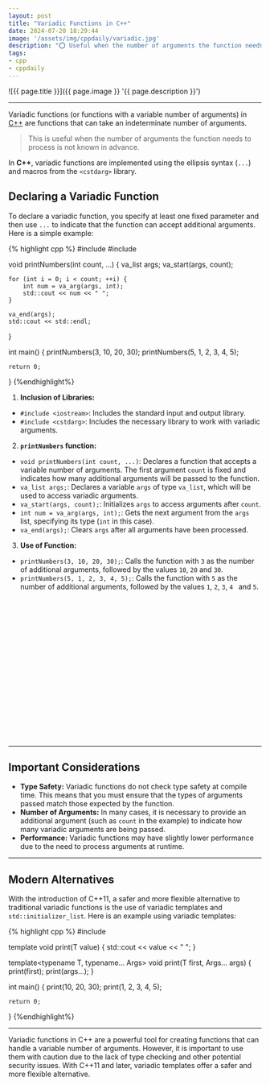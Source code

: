 ```yaml
---
layout: post
title: "Variadic Functions in C++"
date: 2024-07-20 18:29:44
image: '/assets/img/cppdaily/variadic.jpg'
description: "⭕ Useful when the number of arguments the function needs to process is not known in advance. "
tags:
- cpp
- cppdaily
---
```


![{{ page.title }}]({{ page.image }} '{{ page.description }}')

---

Variadic functions (or functions with a variable number of arguments) in [C++](https://terminalroot.com/tags#cpp) are functions that can take an indeterminate number of arguments.

> This is useful when the number of arguments the function needs to process is not known in advance.

In **C++**, variadic functions are implemented using the ellipsis syntax (`...`) and macros from the `<cstdarg>` library.

## Declaring a Variadic Function
To declare a variadic function, you specify at least one fixed parameter and then use `...` to indicate that the function can accept additional arguments. Here is a simple example:

{% highlight cpp %}
#include <iostream>
#include <cstdarg>

void printNumbers(int count, ...) {
    va_list args;
    va_start(args, count);

    for (int i = 0; i < count; ++i) {
        int num = va_arg(args, int);
        std::cout << num << " ";
    }

    va_end(args);
    std::cout << std::endl;
}

int main() {
    printNumbers(3, 10, 20, 30);
    printNumbers(5, 1, 2, 3, 4, 5);

    return 0;
}
{%endhighlight%}

1. **Inclusion of Libraries:**
 * `#include <iostream>`: Includes the standard input and output library.
 * `#include <cstdarg>`: Includes the necessary library to work with variadic arguments.
2. **`printNumbers` function:**
 * `void printNumbers(int count, ...)`: Declares a function that accepts a variable number of arguments. The first argument `count` is fixed and indicates how many additional arguments will be passed to the function.
 * `va_list args;`: Declares a variable `args` of type `va_list`, which will be used to access variadic arguments.
 * `va_start(args, count);`: Initializes `args` to access arguments after `count`.
 * `int num = va_arg(args, int);`: Gets the next argument from the `args` list, specifying its type (`int` in this case).
 * `va_end(args);`: Clears `args` after all arguments have been processed.
3. **Use of Function:**
 * `printNumbers(3, 10, 20, 30);`: Calls the function with `3` as the number of additional arguments, followed by the values ​​`10`, `20` and `30`.
 * `printNumbers(5, 1, 2, 3, 4, 5);`: Calls the function with `5` as the number of additional arguments, followed by the values ​​`1`, `2`, `3`, `4 ` and `5`.


<!-- SQUARE - GAMES ROOT -->
<script async src="//pagead2.googlesyndication.com/pagead/js/adsbygoogle.js"></script>
<ins class="adsbygoogle"
style="display:inline-block;width:336px;height:280px"
data-ad-client="ca-pub-2838251107855362"
data-ad-slot="5351066970"></ins>
<script>
(adsbygoogle = window.adsbygoogle || []).push({});
</script>

---

## Important Considerations
* **Type Safety:** Variadic functions do not check type safety at compile time. This means that you must ensure that the types of arguments passed match those expected by the function.
* **Number of Arguments:** In many cases, it is necessary to provide an additional argument (such as `count` in the example) to indicate how many variadic arguments are being passed.
* **Performance:** Variadic functions may have slightly lower performance due to the need to process arguments at runtime.

---

## Modern Alternatives
With the introduction of C++11, a safer and more flexible alternative to traditional variadic functions is the use of variadic templates and `std::initializer_list`. Here is an example using variadic templates:

{% highlight cpp %}
#include <iostream>

template<typename T>
void print(T value) {
    std::cout << value << " ";
}

template<typename T, typename... Args>
void print(T first, Args... args) {
    print(first);
    print(args...);
}

int main() {
    print(10, 20, 30);
    print(1, 2, 3, 4, 5);

    return 0;
}
{%endhighlight%}

---

Variadic functions in C++ are a powerful tool for creating functions that can handle a variable number of arguments. However, it is important to use them with caution due to the lack of type checking and other potential security issues. With C++11 and later, variadic templates offer a safer and more flexible alternative.

